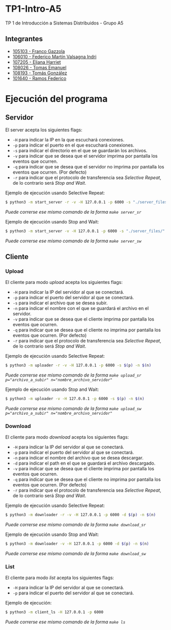 # TP1-Intro-A5
TP 1 de Introducción a Sistemas Distribuidos - Grupo A5

## Integrantes
- [105103 - Franco Gazzola](https://github.com/franco-jyq)
- [106010 - Federico Martín Valsagna Indri](https://github.com/FedericoValsagna)
- [107205 - Eliana Harriet](https://github.com/ElianaHarriet)
- [108026 - Tomas Emanuel](https://github.com/tomasemanuel)
- [108193 - Tomás González](https://github.com/tomasgonzz)
- [101640 - Ramos Federico](https://github.com/RamosFe)

# Ejecución del programa

## Servidor

El server acepta los siguientes flags:  
- `-H` para indicar la IP en la que escuchará conexiones. 
- `-p` para indicar el puerto en el que escuchará conexiones.
- `-s` para indicar el directorio en el que se guardarán los archivos.
- `-v` para indicar que se desea que el servidor imprima por pantalla los eventos que ocurren.
- `-q` para indicar que se desea que el servidor no imprima por pantalla los eventos que ocurren. (Por defecto)
- `-r` para indicar que el protocolo de transferencia sea _Selective Repeat_, de lo contrario será _Stop and Wait_.

Ejemplo de ejecución usando Selective Repeat:
```bash
$ python3 -m start_server -r -v -H 127.0.0.1 -p 6000 -s "./server_files/"
```
_Puede correrse ese mismo comando de la forma `make server_sr`_

Ejemplo de ejecución usando Stop and Wait:
```bash
$ python3 -m start_server -v -H 127.0.0.1 -p 6000 -s "./server_files/"
```
_Puede correrse ese mismo comando de la forma `make server_sw`_

## Cliente

### Upload

El cliente para modo _upload_ acepta los siguientes flags:  
- `-H` para indicar la IP del servidor al que se conectará.
- `-p` para indicar el puerto del servidor al que se conectará.
- `-s` para indicar el archivo que se desea subir.
- `-n` para indicar el nombre con el que se guardará el archivo en el servidor.
- `-v` para indicar que se desea que el cliente imprima por pantalla los eventos que ocurren.
- `-q` para indicar que se desea que el cliente no imprima por pantalla los eventos que ocurren. (Por defecto)
- `-r` para indicar que el protocolo de transferencia sea _Selective Repeat_, de lo contrario será _Stop and Wait_.

Ejemplo de ejecución usando Selective Repeat:
```bash
$ python3 -m uploader -r -v -H 127.0.0.1 -p 6000 -s $(p) -n $(n)
```
_Puede correrse ese mismo comando de la forma `make upload_sr p="archivo_a_subir" n="nombre_archivo_servidor"`_

Ejemplo de ejecución usando Stop and Wait:
```bash
$ python3 -m uploader -v -H 127.0.0.1 -p 6000 -s $(p) -n $(n)
```
_Puede correrse ese mismo comando de la forma `make upload_sw p="archivo_a_subir" n="nombre_archivo_servidor"`_

### Download

El cliente para modo _download_ acepta los siguientes flags:
- `-H` para indicar la IP del servidor al que se conectará.
- `-p` para indicar el puerto del servidor al que se conectará.
- `-n` para indicar el nombre del archivo que se desea descargar.
- `-d` para indicar el path en el que se guardará el archivo descargado.
- `-v` para indicar que se desea que el cliente imprima por pantalla los eventos que ocurren.
- `-q` para indicar que se desea que el cliente no imprima por pantalla los eventos que ocurren. (Por defecto)
- `-r` para indicar que el protocolo de transferencia sea _Selective Repeat_, de lo contrario será _Stop and Wait_.

Ejemplo de ejecución usando Selective Repeat:
```bash
$ python3 -m downloader -r -v -H 127.0.0.1 -p 6000 -d $(p) -n $(n)
```
_Puede correrse ese mismo comando de la forma `make download_sr`_

Ejemplo de ejecución usando Stop and Wait:
```bash
$ python3 -m downloader -v -H 127.0.0.1 -p 6000 -d $(p) -n $(n)
```
_Puede correrse ese mismo comando de la forma `make download_sw`_

### List

El cliente para modo _list_ acepta los siguientes flags:
- `-H` para indicar la IP del servidor al que se conectará.
- `-p` para indicar el puerto del servidor al que se conectará.

Ejemplo de ejecución:
```bash
$ python3 -m client_ls -H 127.0.0.1 -p 6000
```
_Puede correrse ese mismo comando de la forma `make ls`_